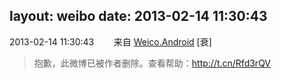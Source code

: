 layout: weibo
date: 2013-02-14 11:30:43
---
2013-02-14 11:30:43  &nbsp;&nbsp;&nbsp;&nbsp;&nbsp;&nbsp; 来自 <a href="http://app.weibo.com/t/feed/l4RWD" rel="nofollow">Weico.Android</a>
[衰]
>  抱歉，此微博已被作者删除。查看帮助：http://t.cn/Rfd3rQV
